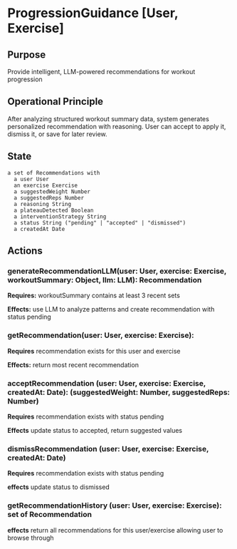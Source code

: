 # ProgressionGuidance [User, Exercise]

## Purpose
Provide intelligent, LLM-powered recommendations for workout progression

## Operational Principle
After analyzing structured workout summary data, system generates personalized recommendation with reasoning. User can accept to apply it, dismiss it, or save for later review.

## State
    a set of Recommendations with
      a user User
      an exercise Exercise
      a suggestedWeight Number
      a suggestedReps Number
      a reasoning String
      a plateauDetected Boolean
      a interventionStrategy String
      a status String ("pending" | "accepted" | "dismissed")
      a createdAt Date

## Actions

### generateRecommendationLLM(user: User, exercise: Exercise, workoutSummary: Object, llm: LLM): Recommendation

**Requires:** workoutSummary contains at least 3 recent sets

**Effects:** use LLM to analyze patterns and create recommendation with status pending

### getRecommendation(user: User, exercise: Exercise): 
**Requires** recommendation exists for this user and exercise
    
**Effects:** return most recent recommendation

### acceptRecommendation (user: User, exercise: Exercise, createdAt: Date): (suggestedWeight: Number, suggestedReps: Number)
**Requires** recommendation exists with status pending
    
**Effects** update status to accepted, return suggested values

### dismissRecommendation (user: User, exercise: Exercise, createdAt: Date)
**Requires** recommendation exists with status pending
    
**effects** update status to dismissed

### getRecommendationHistory (user: User, exercise: Exercise): set of Recommendation
**effects** return all recommendations for this user/exercise allowing user to browse through